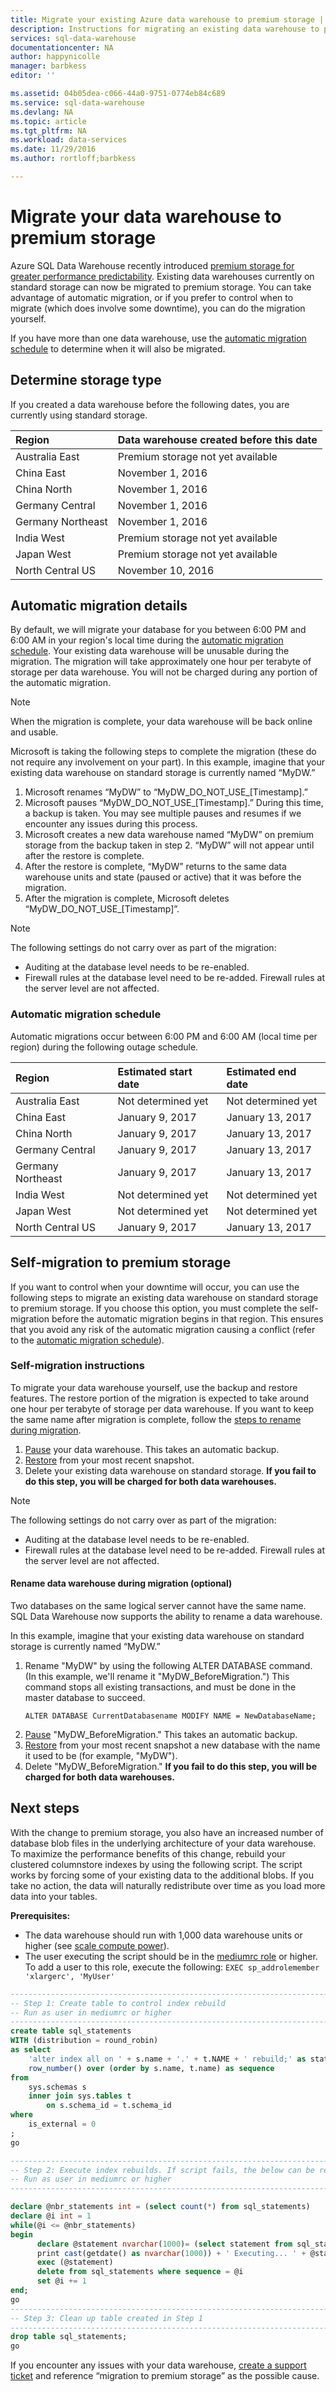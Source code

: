 ```yaml
---
title: Migrate your existing Azure data warehouse to premium storage | Microsoft Docs
description: Instructions for migrating an existing data warehouse to premium storage
services: sql-data-warehouse
documentationcenter: NA
author: happynicolle
manager: barbkess
editor: ''

ms.assetid: 04b05dea-c066-44a0-9751-0774eb84c689
ms.service: sql-data-warehouse
ms.devlang: NA
ms.topic: article
ms.tgt_pltfrm: NA
ms.workload: data-services
ms.date: 11/29/2016
ms.author: rortloff;barbkess

---
```

# Migrate your data warehouse to premium storage
Azure SQL Data Warehouse recently introduced [premium storage for greater performance predictability][premium storage for greater performance predictability]. Existing data warehouses currently on standard storage can now be migrated to premium storage. You can take advantage of automatic migration, or if you prefer to control when to migrate (which does involve some downtime), you can do the migration yourself.

If you have more than one data warehouse, use the [automatic migration schedule][automatic migration schedule] to determine when it will also be migrated.

## Determine storage type
If you created a data warehouse before the following dates, you are currently using standard storage.

| **Region** | **Data warehouse created before this date** |
|:--- |:--- |
| Australia East |Premium storage not yet available |
| China East |November 1, 2016 |
| China North |November 1, 2016 |
| Germany Central |November 1, 2016 |
| Germany Northeast |November 1, 2016 |
| India West |Premium storage not yet available |
| Japan West |Premium storage not yet available |
| North Central US |November 10, 2016 |

## Automatic migration details
By default, we will migrate your database for you between 6:00 PM and 6:00 AM in your region's local time during the [automatic migration schedule][automatic migration schedule]. Your existing data warehouse will be unusable during the migration. The migration will take approximately one hour per terabyte of storage per data warehouse. You will not be charged during any portion of the automatic migration.

> [!NOTE]
> When the migration is complete, your data warehouse will be back online and usable.
>
>

Microsoft is taking the following steps to complete the migration (these do not require any involvement on your part). In this example, imagine that your existing data warehouse on standard storage is currently named “MyDW.”

1. Microsoft renames “MyDW” to “MyDW_DO_NOT_USE_[Timestamp].”
2. Microsoft pauses “MyDW_DO_NOT_USE_[Timestamp].” During this time, a backup is taken. You may see multiple pauses and resumes if we encounter any issues during this process.
3. Microsoft creates a new data warehouse named “MyDW” on premium storage from the backup taken in step 2. “MyDW” will not appear until after the restore is complete.
4. After the restore is complete, “MyDW” returns to the same data warehouse units and state (paused or active) that it was before the migration.
5. After the migration is complete, Microsoft deletes “MyDW_DO_NOT_USE_[Timestamp]”.

> [!NOTE]
> The following settings do not carry over as part of the migration:
>
> * Auditing at the database level needs to be re-enabled.
> * Firewall rules at the database level need to be re-added. Firewall rules at the server level are not affected.
>
>

### Automatic migration schedule
Automatic migrations occur between 6:00 PM and 6:00 AM (local time per region) during the following outage schedule.

| **Region** | **Estimated start date** | **Estimated end date** |
|:--- |:--- |:--- |
| Australia East |Not determined yet |Not determined yet |
| China East |January 9, 2017 |January 13, 2017 |
| China North |January 9, 2017 |January 13, 2017 |
| Germany Central |January 9, 2017 |January 13, 2017 |
| Germany Northeast |January 9, 2017 |January 13, 2017 |
| India West |Not determined yet |Not determined yet |
| Japan West |Not determined yet |Not determined yet |
| North Central US |January 9, 2017 |January 13, 2017 |

## Self-migration to premium storage
If you want to control when your downtime will occur, you can use the following steps to migrate an existing data warehouse on standard storage to premium storage. If you choose this option, you must complete the self-migration before the automatic migration begins in that region. This ensures that you avoid any risk of the automatic migration causing a conflict (refer to the [automatic migration schedule][automatic migration schedule]).

### Self-migration instructions
To migrate your data warehouse yourself, use the backup and restore features. The restore portion of the migration is expected to take around one hour per terabyte of storage per data warehouse. If you want to keep the same name after migration is complete, follow the [steps to rename during migration][steps to rename during migration].

1. [Pause][Pause] your data warehouse. This takes an automatic backup.
2. [Restore][Restore] from your most recent snapshot.
3. Delete your existing data warehouse on standard storage. **If you fail to do this step, you will be charged for both data warehouses.**

> [!NOTE]
> The following settings do not carry over as part of the migration:
>
> * Auditing at the database level needs to be re-enabled.
> * Firewall rules at the database level need to be re-added. Firewall rules at the server level are not affected.
>
>

#### Rename data warehouse during migration (optional)
Two databases on the same logical server cannot have the same name. SQL Data Warehouse now supports the ability to rename a data warehouse.

In this example, imagine that your existing data warehouse on standard storage is currently named “MyDW.”

1. Rename "MyDW" by using the following ALTER DATABASE command. (In this example, we'll rename it "MyDW_BeforeMigration.")  This command stops all existing transactions, and must be done in the master database to succeed.
   ```
   ALTER DATABASE CurrentDatabasename MODIFY NAME = NewDatabaseName;
   ```
2. [Pause][Pause] "MyDW_BeforeMigration." This takes an automatic backup.
3. [Restore][Restore] from your most recent snapshot a new database with the name it used to be (for example, "MyDW").
4. Delete "MyDW_BeforeMigration." **If you fail to do this step, you will be charged for both data warehouses.**


## Next steps
With the change to premium storage, you also have an increased number of database blob files in the underlying architecture of your data warehouse. To maximize the performance benefits of this change, rebuild your clustered columnstore indexes by using the following script. The script works by forcing some of your existing data to the additional blobs. If you take no action, the data will naturally redistribute over time as you load more data into your tables.

**Prerequisites:**

- The data warehouse should run with 1,000 data warehouse units or higher (see [scale compute power][scale compute power]).
- The user executing the script should be in the [mediumrc role][mediumrc role] or higher. To add a user to this role, execute the following:
      ````EXEC sp_addrolemember 'xlargerc', 'MyUser'````

````sql
-------------------------------------------------------------------------------
-- Step 1: Create table to control index rebuild
-- Run as user in mediumrc or higher
--------------------------------------------------------------------------------
create table sql_statements
WITH (distribution = round_robin)
as select
    'alter index all on ' + s.name + '.' + t.NAME + ' rebuild;' as statement,
    row_number() over (order by s.name, t.name) as sequence
from
    sys.schemas s
    inner join sys.tables t
        on s.schema_id = t.schema_id
where
    is_external = 0
;
go

--------------------------------------------------------------------------------
-- Step 2: Execute index rebuilds. If script fails, the below can be re-run to restart where last left off.
-- Run as user in mediumrc or higher
--------------------------------------------------------------------------------

declare @nbr_statements int = (select count(*) from sql_statements)
declare @i int = 1
while(@i <= @nbr_statements)
begin
      declare @statement nvarchar(1000)= (select statement from sql_statements where sequence = @i)
      print cast(getdate() as nvarchar(1000)) + ' Executing... ' + @statement
      exec (@statement)
      delete from sql_statements where sequence = @i
      set @i += 1
end;
go
-------------------------------------------------------------------------------
-- Step 3: Clean up table created in Step 1
--------------------------------------------------------------------------------
drop table sql_statements;
go
````

If you encounter any issues with your data warehouse, [create a support ticket][create a support ticket] and reference “migration to premium storage” as the possible cause.

<!--Image references-->

<!--Article references-->
[automatic migration schedule]: #automatic-migration-schedule
[self-migration to Premium Storage]: #self-migration-to-premium-storage
[create a support ticket]: sql-data-warehouse-get-started-create-support-ticket.md
[Azure paired region]: best-practices-availability-paired-regions.md
[main documentation site]: services/sql-data-warehouse.md
[Pause]: sql-data-warehouse-manage-compute-portal.md#pause-compute
[Restore]: sql-data-warehouse-restore-database-portal.md
[steps to rename during migration]: #optional-steps-to-rename-during-migration
[scale compute power]: sql-data-warehouse-manage-compute-portal.md#scale-compute-power
[mediumrc role]: sql-data-warehouse-develop-concurrency.md

<!--MSDN references-->


<!--Other Web references-->
[Premium Storage for greater performance predictability]: https://azure.microsoft.com/en-us/blog/azure-sql-data-warehouse-introduces-premium-storage-for-greater-performance/
[Azure Portal]: https://portal.azure.com
